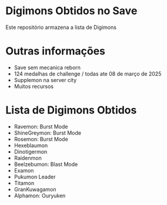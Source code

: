 # Digimons Obtidos no Save

Este repositório armazena a lista de Digimons 

# Outras informações

- Save sem mecanica reborn
- 124 medalhas de challenge / todas ate 08 de março de 2025
- Supplemon na server city
- Muitos recursos

# Lista de Digimons Obtidos

- Ravemon: Burst Mode
- ShineGreymon: Burst Mode
- Rosemon: Burst Mode
- Hexeblaumon
- Dinotigermon
- Raidenmon
- Beelzebumon: Blast Mode
- Examon
- Pukumon Leader
- Titamon
- GranKuwagamon
- Alphamon: Ouryuken